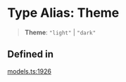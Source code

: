 # Type Alias: Theme

> **Theme**: `"light"` \| `"dark"`

## Defined in

[models.ts:1926](https://github.com/live-codes/livecodes/blob/7617d5c8be5a2a8be8133f973d9e69eb9f86434d/src/sdk/models.ts#L1926)